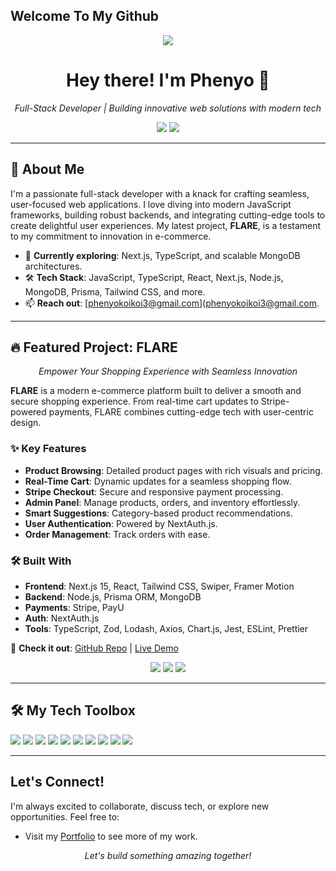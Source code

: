 ## Welcome To My Github
<p align="center">
<img src="https://phenyodesigns.netlify.app/Header.png">
</p>

<h1 align="center">Hey there! I'm Phenyo 👋</h1>

<p align="center">
  <i>Full-Stack Developer | Building innovative web solutions with modern tech</i>
</p>

<p align="center">
  <a href="https://www.linkedin.com/in/your-linkedin"><img src="https://img.shields.io/badge/LinkedIn-0077B5?logo=linkedin&style=flat-square" /></a>
  <a href="https://dev-phenyo.vercel.app"><img src="https://img.shields.io/badge/Portfolio-FF5733?logo=internet-explorer&style=flat-square" /></a>
</p>

---

## 🚀 About Me

I'm a passionate full-stack developer with a knack for crafting seamless, user-focused web applications. I love diving into modern JavaScript frameworks, building robust backends, and integrating cutting-edge tools to create delightful user experiences. My latest project, **FLARE**, is a testament to my commitment to innovation in e-commerce.

- 🌟 **Currently exploring**: Next.js, TypeScript, and scalable MongoDB architectures.
- 🛠️ **Tech Stack**: JavaScript, TypeScript, React, Next.js, Node.js, MongoDB, Prisma, Tailwind CSS, and more.
- 📫 **Reach out**: [phenyokoikoi3@gmail.com](phenyokoikoi3@gmail.com.

---

## 🔥 Featured Project: FLARE

<p align="center">
  <i>Empower Your Shopping Experience with Seamless Innovation</i>
</p>

**FLARE** is a modern e-commerce platform built to deliver a smooth and secure shopping experience. From real-time cart updates to Stripe-powered payments, FLARE combines cutting-edge tech with user-centric design.

### ✨ Key Features
- **Product Browsing**: Detailed product pages with rich visuals and pricing.
- **Real-Time Cart**: Dynamic updates for a seamless shopping flow.
- **Stripe Checkout**: Secure and responsive payment processing.
- **Admin Panel**: Manage products, orders, and inventory effortlessly.
- **Smart Suggestions**: Category-based product recommendations.
- **User Authentication**: Powered by NextAuth.js.
- **Order Management**: Track orders with ease.

### 🛠️ Built With
- **Frontend**: Next.js 15, React, Tailwind CSS, Swiper, Framer Motion
- **Backend**: Node.js, Prisma ORM, MongoDB
- **Payments**: Stripe, PayU
- **Auth**: NextAuth.js
- **Tools**: TypeScript, Zod, Lodash, Axios, Chart.js, Jest, ESLint, Prettier

🔗 **Check it out**: [GitHub Repo](https://github.com/phenyo-code/flare) | [Live Demo](https://www.flare-shop.co.za)

<p align="center">
  <img src="https://img.shields.io/badge/last%20commit-june-2ea44f?style=flat-square" />
  <img src="https://img.shields.io/badge/typescript-85%25-blue?style=flat-square" />
  <img src="https://img.shields.io/badge/languages-4-lightgrey?style=flat-square" />
</p>

---

## 🛠️ My Tech Toolbox

<p>
  <img src="https://img.shields.io/badge/JavaScript-yellow?logo=javascript&style=for-the-badge" />
  <img src="https://img.shields.io/badge/TypeScript-3178C6?logo=typescript&style=for-the-badge" />
  <img src="https://img.shields.io/badge/React-61DAFB?logo=react&style=for-the-badge" />
  <img src="https://img.shields.io/badge/Next.js-000000?logo=nextdotjs&style=for-the-badge" />
  <img src="https://img.shields.io/badge/Node.js-339933?logo=nodedotjs&style=for-the-badge" />
  <img src="https://img.shields.io/badge/MongoDB-47A248?logo=mongodb&style=for-the-badge" />
  <img src="https://img.shields.io/badge/Tailwind_CSS-38B2AC?logo=tailwind-css&style=for-the-badge" />
  <img src="https://img.shields.io/badge/Prisma-2D3748?logo=prisma&style=for-the-badge" />
  <img src="https://img.shields.io/badge/Stripe-635BFF?logo=stripe&style=for-the-badge" />
  <img src="https://img.shields.io/badge/Jest-C21325?logo=jest&style=for-the-badge" />
</p>

---

## Let's Connect!

I'm always excited to collaborate, discuss tech, or explore new opportunities. Feel free to:

- Visit my [Portfolio](https://your-portfolio.com) to see more of my work.

<p align="center">
  <i>Let's build something amazing together!</i>
</p>

